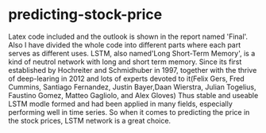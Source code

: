 # predicting-stock-price
Latex code included and the outlook is shown in the report named 'Final'.
Also I have divided the whole code into different parts where each part serves as different uses.
LSTM, also named'Long Short-Term Memory', is a kind of neutrol network with long and short term memory.
Since its first established by Hochreiter and Schmidhuber in 1997, together with the thrive of deep-learing in 2012 and lots of
experts devoted to it(Felix Gers, Fred Cummins, Santiago Fernandez, Justin Bayer,Daan Wierstra, Julian Togelius, Faustino Gomez, Matteo Gagliolo, and Alex Gloves)
Thus stable and useable LSTM modle formed and had been applied in many fields, especially performing well in time series.
So when it comes to predicting the price in the stock prices, LSTM network is a great choice.
